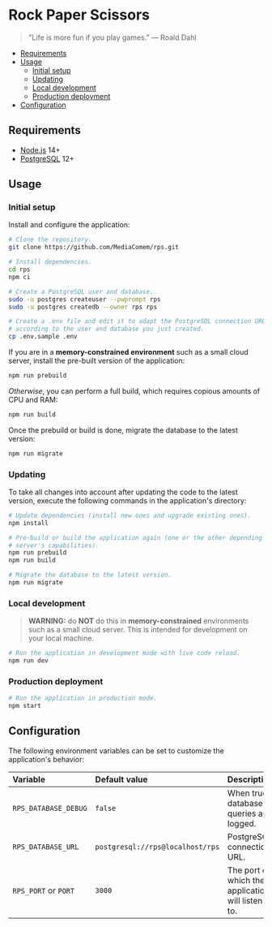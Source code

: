 # Rock Paper Scissors

> "Life is more fun if you play games."
> — Roald Dahl

<!-- START doctoc generated TOC please keep comment here to allow auto update -->
<!-- DON'T EDIT THIS SECTION, INSTEAD RE-RUN doctoc TO UPDATE -->

- [Requirements](#requirements)
- [Usage](#usage)
  - [Initial setup](#initial-setup)
  - [Updating](#updating)
  - [Local development](#local-development)
  - [Production deployment](#production-deployment)
- [Configuration](#configuration)

<!-- END doctoc generated TOC please keep comment here to allow auto update -->



## Requirements

* [Node.js][node] 14+
* [PostgreSQL][postgres] 12+



## Usage

### Initial setup

Install and configure the application:

```bash
# Clone the repository.
git clone https://github.com/MediaComem/rps.git

# Install dependencies.
cd rps
npm ci

# Create a PostgreSQL user and database.
sudo -u postgres createuser --pwprompt rps
sudo -u postgres createdb --owner rps rps

# Create a .env file and edit it to adapt the PostgreSQL connection URL
# according to the user and database you just created.
cp .env.sample .env
```

If you are in a **memory-constrained environment** such as a small cloud server,
install the pre-built version of the application:

```bash
npm run prebuild
```

*Otherwise*, you can perform a full build, which requires copious amounts of CPU
and RAM:

```bash
npm run build
```

Once the prebuild or build is done, migrate the database to the latest version:

```bash
npm run migrate
```

### Updating

To take all changes into account after updating the code to the latest version,
execute the following commands in the application's directory:

```bash
# Update dependencies (install new ones and upgrade existing ones).
npm install

# Pre-build or build the application again (one or the other depending on your
# server's capabilities).
npm run prebuild
npm run build

# Migrate the database to the latest version.
npm run migrate
```

### Local development

> **WARNING:** do **NOT** do this in **memory-constrained** environments such as
> a small cloud server. This is intended for development on your local machine.

```bash
# Run the application in development mode with live code reload.
npm run dev
```

### Production deployment

```bash
# Run the application in production mode.
npm start
```



## Configuration

The following environment variables can be set to customize the application's
behavior:

Variable             | Default value                    | Description
:------------------- | :------------------------------- | :------------------------------------------------
`RPS_DATABASE_DEBUG` | `false`                          | When true, database queries are logged.
`RPS_DATABASE_URL`   | `postgresql://rps@localhost/rps` | PostgreSQL connection URL.
`RPS_PORT` or `PORT` | `3000`                           | The port on which the application will listen to.



[node]: https://nodejs.org
[postgres]: https://www.postgresql.org
